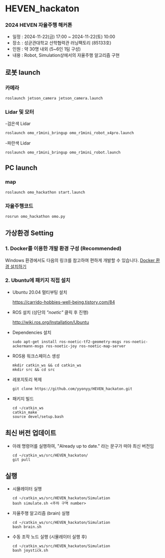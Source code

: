 # HEVEN_hackaton

### 2024 HEVEN 자율주행 해커톤
- 일정 : 2024-11-22(금) 17:00 ~ 2024-11-22(토) 10:00
- 장소 : 성균관대학교 산학협력관 러닝팩토리 (85133호)
- 인원 : 약 30명 내외 (5~6인 1팀 구성)
- 내용 : Robot, Simulation상에서의 자율주행 알고리즘 구현

## 로봇 launch

### 카메라

```bash
roslaunch jetson_camera jetson_camera.launch
```

### Lidar 및 모터

-검은색 Lidar

```bash
roslaunch omo_r1mini_bringup omo_r1mini_robot_x4pro.launch
```

-파란색 Lidar

```bash
roslaunch omo_r1mini_bringup omo_r1mini_robot.launch
```


## PC launch

### map

```bash
roslaunch omo_hackathon start.launch
```

### 자율주행코드

```bash
rosrun omo_hackathon omo.py
```

## 가상환경 Setting
### 1. Docker를 이용한 개발 환경 구성 (Recommended)

Windows 환경에서도 다음의 링크를 참고하여 편하게 개발할 수 있습니다.
[Docker 환경 설치하기](https://github.com/yyonyy/HEVEN_hackaton/blob/main/Simulation/InstallDocker.md)

### 2. Ubuntu에 패키지 직접 설치

* Ubuntu 20.04 멀티부팅 설치

   https://carrido-hobbies-well-being.tistory.com/84

* ROS 설치 (상단의 *"noetic"* 클릭 후 진행)

   http://wiki.ros.org/Installation/Ubuntu

* Dependencies 설치

    ```
    sudo apt-get install ros-noetic-tf2-geometry-msgs ros-noetic-ackermann-msgs ros-noetic-joy ros-noetic-map-server
    ```

* ROS용 워크스페이스 생성

    ```
    mkdir catkin_ws && cd catkin_ws
    mkdir src && cd src
    ```
    
* 레포지토리 복제

    ```
    git clone https://github.com/yyonyy/HEVEN_hackaton.git
    ```

* 패키지 빌드

    ```
    cd ~/catkin_ws
    catkin_make
    source devel/setup.bash
    ```

## 최신 버전 업데이트

* 아래 명령어를 실행하여, "Already up to date." 라는 문구가 떠야 최신 버전임
    ```
    cd ~/catkin_ws/src/HEVEN_hackaton/
    git pull
    ```

## 실행

* 시뮬레이터 실행
    ```
    cd ~/catkin_ws/src/HEVEN_hackaton/Simulation
    bash simulate.sh <주차 구역 number>
    ```
    
* 자율주행 알고리즘 (brain) 실행
    ```
    cd ~/catkin_ws/src/HEVEN_hackaton/Simulation
    bash brain.sh
    ```

* 수동 조작 노드 실행 (시뮬레이터 실행 후)
    ```
    cd ~/catkin_ws/src/HEVEN_hackaton/Simulation
    bash joystick.sh
    ```
    